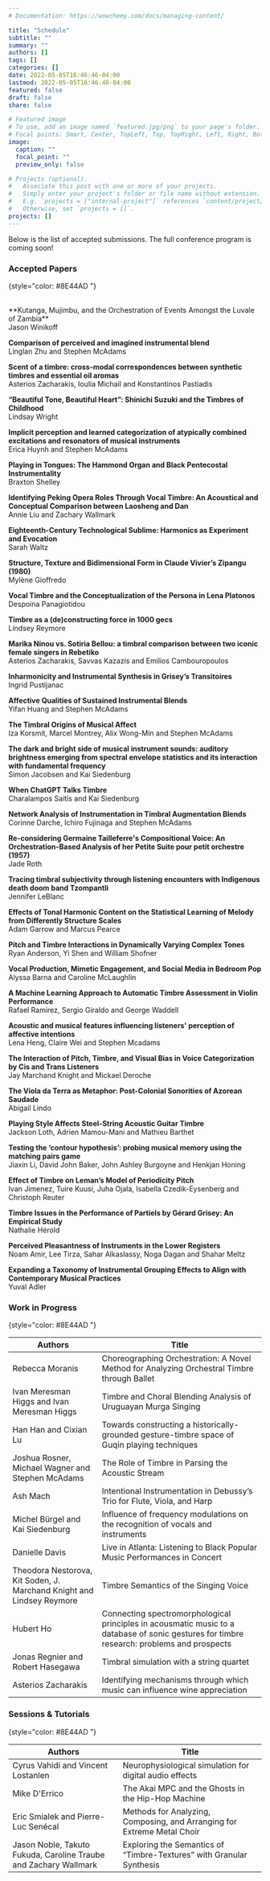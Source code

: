 ```yaml
---
# Documentation: https://wowchemy.com/docs/managing-content/

title: "Schedule"
subtitle: ""
summary: ""
authors: []
tags: []
categories: []
date: 2022-05-05T16:46:46-04:00
lastmod: 2022-05-05T16:46:46-04:00
featured: false
draft: false
share: false

# Featured image
# To use, add an image named `featured.jpg/png` to your page's folder.
# Focal points: Smart, Center, TopLeft, Top, TopRight, Left, Right, BottomLeft, Bottom, BottomRight.
image:
  caption: ""
  focal_point: ""
  preview_only: false

# Projects (optional).
#   Associate this post with one or more of your projects.
#   Simply enter your project's folder or file name without extension.
#   E.g. `projects = ["internal-project"]` references `content/project/deep-learning/index.md`.
#   Otherwise, set `projects = []`.
projects: []
---
```



Below is the list of accepted submissions. The full conference program is coming soon!

### Accepted Papers
{style="color: #8E44AD "}

<div style="line-height: normal">
</br>  
**Kutanga, Mujimbu, and the Orchestration of Events Amongst the Luvale of Zambia** </br>
Jason Winikoff

**Comparison of perceived and imagined instrumental blend**</br>
Linglan Zhu and Stephen McAdams

**Scent of a timbre: cross-modal correspondences between synthetic timbres and essential oil aromas** </br>
Asterios Zacharakis, Ioulia Michail and Konstantinos Pastiadis                     

**“Beautiful Tone, Beautiful Heart”: Shinichi Suzuki and the Timbres of Childhood** </br>
Lindsay Wright

**Implicit perception and learned categorization of atypically combined excitations and resonators of musical instruments**</br>
Erica Huynh and Stephen McAdams

**Playing in Tongues: The Hammond Organ and Black Pentecostal Instrumentality**</br>
Braxton Shelley

**Identifying Peking Opera Roles Through Vocal Timbre: An Acoustical and Conceptual Comparison between Laosheng and Dan**</br>
Annie Liu and Zachary Wallmark

**Eighteenth-Century Technological Sublime: Harmonics as Experiment and Evocation**</br>
Sarah Waltz

**Structure, Texture and Bidimensional Form in Claude Vivier’s Zipangu (1980)**</br>
Mylène Gioffredo

**Vocal Timbre and the Conceptualization of the Persona in Lena Platonos**</br>
Despoina Panagiotidou

**Timbre as a (de)constructing force in 1000 gecs**</br>
Lindsey Reymore

**Marika Ninou vs. Sotiria Bellou: a timbral comparison between two iconic female singers in Rebetiko**</br>
Asterios Zacharakis, Savvas Kazazis and Emilios Cambouropoulos

**Inharmonicity and Instrumental Synthesis in Grisey’s Transitoires**</br>
Ingrid Pustijanac

**Affective Qualities of Sustained Instrumental Blends**</br>
Yifan Huang and Stephen McAdams

**The Timbral Origins of Musical Affect**</br>
Iza Korsmit, Marcel Montrey, Alix Wong-Min and Stephen McAdams                      

**The dark and bright side of musical instrument sounds: auditory brightness emerging from spectral envelope statistics and its interaction with fundamental frequency**</br>
Simon Jacobsen and Kai Siedenburg 

**When ChatGPT Talks Timbre**</br>
Charalampos Saitis and Kai Siedenburg

**Network Analysis of Instrumentation in Timbral Augmentation Blends**</br>
Corinne Darche, Ichiro Fujinaga and Stephen McAdams

**Re-considering Germaine Tailleferre's Compositional Voice: An Orchestration-Based Analysis of her Petite Suite pour petit orchestre (1957)**</br>
Jade Roth

**Tracing timbral subjectivity through listening encounters with Indigenous death doom band Tzompantli** </br>
Jennifer LeBlanc

**Effects of Tonal Harmonic Content on the Statistical Learning of Melody from Differently Structure Scales** </br>
Adam Garrow and Marcus Pearce

**Pitch and Timbre Interactions in Dynamically Varying Complex Tones** </br>
Ryan Anderson, Yi Shen and William Shofner                                          

**Vocal Production, Mimetic Engagement, and Social Media in Bedroom Pop** </br>
Alyssa Barna and Caroline McLaughlin

**A Machine Learning Approach to Automatic Timbre Assessment in Violin Performance** </br>
Rafael Ramirez, Sergio Giraldo and George Waddell 

**Acoustic and musical features influencing listeners' perception of affective intentions** </br>
Lena Heng, Claire Wei and Stephen Mcadams 

**The Interaction of Pitch, Timbre, and Visual Bias in Voice Categorization by Cis and Trans Listeners** </br>
Jay Marchand Knight and Mickael Deroche

**The Viola da Terra as Metaphor: Post-Colonial Sonorities of Azorean Saudade** </br>
Abigail Lindo 

**Playing Style Affects Steel-String Acoustic Guitar Timbre** </br>
Jackson Loth, Adrien Mamou-Mani and Mathieu Barthet

**Testing the ‘contour hypothesis’: probing musical memory using the matching pairs game** </br>
Jiaxin Li, David John Baker, John Ashley Burgoyne and Henkjan Honing

**Effect of Timbre on Leman’s Model of Periodicity Pitch** </br>
Ivan Jimenez, Tuire Kuusi, Juha Ojala, Isabella Czedik-Eysenberg and Christoph Reuter

**Timbre Issues in the Performance of Partiels by Gérard Grisey: An Empirical Study** </br>
Nathalie Hérold 

**Perceived Pleasantness of Instruments in the Lower Registers** </br>
Noam Amir, Lee Tirza, Sahar Alkaslassy, Noga Dagan and Shahar Meltz

**Expanding a Taxonomy of Instrumental Grouping Effects to Align with Contemporary Musical Practices** </br>
Yuval Adler

</div>

### Work in Progress
{style="color: #8E44AD "}

| Authors                                                               | Title                                                                                                                                      |
| --------------------------------------------------------------------- | ------------------------------------------------------------------------------------------------------------------------------------------ |
| Rebecca Moranis                                                       | Choreographing Orchestration: A Novel Method for Analyzing Orchestral Timbre through Ballet                                                |
| Ivan Meresman Higgs and Ivan Meresman Higgs                           | Timbre and Choral Blending Analysis of Uruguayan Murga Singing                                                                             |
| Han Han and Cixian Lu                                                 | Towards constructing a historically-grounded gesture-timbre space of Guqin playing techniques                                              |
| Joshua Rosner, Michael Wagner and Stephen McAdams                     | The Role of Timbre in Parsing the Acoustic Stream                                                                                          |
| Ash Mach                                                              | Intentional Instrumentation in Debussy’s Trio for Flute, Viola, and Harp                                                                   |
| Michel Bürgel and Kai Siedenburg                                      | Influence of frequency modulations on the recognition of vocals and instruments                                                            |
| Danielle Davis                                                        | Live in Atlanta: Listening to Black Popular Music Performances in Concert                                                                  |
| Theodora Nestorova, Kit Soden, J. Marchand Knight and Lindsey Reymore | Timbre Semantics of the Singing Voice                                                                                                      |
| Hubert Ho                                                             | Connecting spectromorphological principles in acousmatic music to a database of sonic gestures for timbre research: problems and prospects |
| Jonas Regnier and Robert Hasegawa                                     | Timbral simulation with a string quartet                                                                                                   |
| Asterios Zacharakis                                                   | Identifying mechanisms through which music can influence wine appreciation                                                                 |

### Sessions & Tutorials
{style="color: #8E44AD "}

| Authors                                                          | Title                                                                   |
| ---------------------------------------------------------------- | ----------------------------------------------------------------------- |
| Cyrus Vahidi and Vincent Lostanlen                               | Neurophysiological simulation for digital audio effects                 |
| Mike D'Errico                                                    | The Akai MPC and the Ghosts in the Hip-Hop Machine                      |
| Eric Smialek and Pierre-Luc Senécal                              | Methods for Analyzing, Composing, and Arranging for Extreme Metal Choir |
| Jason Noble, Takuto Fukuda, Caroline Traube and Zachary Wallmark | Exploring the Semantics of “Timbre-Textures” with Granular Synthesis    |

<!-- <div class="schedule-pg">


## Tuesday May 24: COBS/CCOB - McGill University

<br>

| Time        | Activity       | Room        | Presenter/Artist |
|:-----------|:--------------|:-----------|:----------------|
|             |                |             |                  |
| 8:30-9:00   | *Welcome table*  | *Wirth Lobby* |
| 9:00-10:00  | [COBS session 1]({{< relref "/session/tue/cobs-session-1.md" >}}) | Tanna Hall  |
| 10:00-11:00 | [COBS session 2]({{< relref "/session/tue/cobs-session-2.md" >}}) | Tanna Hall  |
| 11:00-11:30 | *Coffee break*   | *Wirth Lobby* |
| 11:30-12:15 | [COBS session 3]({{< relref "/session/tue/cobs-session-3.md" >}}) | Tanna Hall  |
| 12:15-13:00 | [Keynote 1]({{< relref "/session/tue/keynote-1.md" >}})        | Tanna Hall  | P. A. Tremblay   |
| 13:00-14:30 | *Lunch*          | *Wirth Lobby* |
| 14:30-15:30 | [COBS session 4]({{< relref "/session/tue/cobs-session-4.md" >}}) | Tanna Hall  |
| 15:30-16:30 | [COBS session 5]({{< relref "/session/tue/cobs-session-5.md" >}}) | Tanna Hall  |
| 16:30-17:30 | [Posters 1]({{< relref "/session/tue/posters-1.md" >}}) & *coffee break*   | Wirth Lobby |
| ------ | ------ | ------ | ------ |
| 20:00-21:00 | [Concert 1]({{< relref "/session/tue/concert-1.md" >}}) | Tanna Hall  | improv@CIRMMT |
| | | | | |

<br>

## Wednesday May 25 - Université de Montréal

<br>

| Time        | Activity          | Room              | Presenter/Artist        |
| ----------- | ----------------- | ----------------- | ----------------------- |
|             |                   |                   |                         |
| *8:30-9:00*   | *Welcome table*   | *Foyer*           |
| 9:00-10:15  | [Intro + Panel: RA1]({{< relref "/session/wed/panel-1.md" >}}) | *tbd* | Buffoni/Dutoit |
| 10:15-11:00 | [Keynote 2]({{< relref "/session/wed/keynote-2.md" >}}) | B421 | A. Fleischer |
| *11:00-11:30* | *Coffee break*    | *tbd* |
| 11:30-12:30 | [Panel: RA2]({{< relref "/session/wed/panel-2.md" >}}) | *tbd* | G. Boutard |
| 12:30-14:00 | *Lunch*           | *Foyer* |
| 14:00-14:45 | [Keynote 3]({{< relref "/session/wed/keynote-3.md" >}}) | B421 | Choi/Bargar |
| 14:45-16:15 | [Interactive 1]({{< relref "/session/wed/interactive-session-1.md" >}}) | *tbd* | J. Berzowska |
|             | [Interactive 2]({{< relref "/session/wed/interactive-session-2.md" >}}) | *tbd* | M. Schutz |
|             | [Interactive 3]({{< relref "/session/wed/interactive-session-3.md" >}}) | *tbd* | C. Guastavino |
| *16:15-16:45* | *Coffee break*    | *tbd* |
| 16:45-17:30 | [Round table 1]({{< relref "/session/wed/round-table-1.md" >}}) | B421 |
| 17:30-18:30 | [Workshop 1]({{< relref "/session/wed/workshop-1.md" >}})        | B-187 (Spat-GRIS) | Frisoli/Giannini |
|             | [Interactive 4 ]({{< relref "/session/wed/interactive-session-4.md" >}}) | *tbd* | Barnat/Traube/Léotar |
| *18:30-20:00* | *Aperitif/dinner* | *Foyer* |
| 20-21:30    | [Concert 2]({{< relref "/session/wed/concert-2.md" >}}) | Claude Champagne  | Nouvel Ensemble Moderne |
|             |                   |                   | SIXTRUM/Thibaut/Boucher |
| | | | | |

<br>

## Thursday May 26 - McGill University

<br>

| Time | Activity | Room | Presenter/Artist |
|---|---|---|---|
|  |  |  |  |
| *8:30-9:00* | *Welcome table* | *Wirth Lobby* |   |
| 9:00-10:00 | [Panel: RA3]({{< relref "/session/thu/panel-3.md" >}}) | Tanna Hall | Schutz/Zimmerman |
| 10:00-10:45 | [Keynote 4]({{< relref "/session/thu/keynote-4.md" >}}) | Tanna Hall | S. Fels |
| 10:45-11:45 | [Posters 2]({{< relref "/session/thu/posters-2.md" >}}) & *coffee break* | Wirth Lobby |   |
| 11:45-12:45 | [Panel: RA4]({{< relref "/session/thu/panel-4.md" >}}) | Tanna Hall |   |
| *12:45-14:15* | *Lunch* | *Wirth Lobby* |   |
| 14:15-15:00 | [Keynote 5]({{< relref "/session/thu/keynote-5.md" >}}) | Tanna Hall |  L.X. Buffoni |
| 15:00-16:30 | [Interactive session 5]({{< relref "/session/thu/interactive-session-5.md" >}}) | C-201 | A. Pras |
|             | [Interactive session 6]({{< relref "/session/thu/interactive-session-6.md" >}}) | C-204 | S.Krishna |
|             | [Interactive session 7]({{< relref "/session/thu/interactive-session-7.md" >}}) | A-832 | I. Cossette |
| *16:30-17:00* | *Coffee break* | *Wirth Lobby* |   |
| 17:00-17:45 | [Round table 2]({{< relref "/session/thu/round-table-2.md" >}}) | Tanna Hall |   |
| ------ | ------ | ------ | ------ |
| 19:30-21:00 | [Concert 3]({{< relref "/session/thu/concert-3.md" >}}) | MMR | Live@CIRMMT |

<br>

## Friday May 27 - McGill University

<br>

| Time | Activity | Room | Presenter/Artist |
|---|---|---|---|
|  |  |  |  |
| *8:30-9:00* | *Welcome table* | *Wirth Lobby* |
| 9:00-10:30 | [Workshop 2]({{< relref "/session/fri/workshop-2.md" >}}) | MMR | P.A. Gauthier  |
|            | [Interactive 8]({{< relref "/session/fri/interactive-session-8.md" >}}) | C-201 | A. Creech   |
|            | [Interactive 9]({{< relref "/session/fri/interactive-session-9.md" >}}) | C-204 | F. Marin |
| *10:30-11:00* | *Coffee break* | *Wirth Lobby* |
| 11:00-12:30 | [Interactive 10]({{< relref "/session/fri/interactive-session-10.md" >}}) | C 201/Studio 22 | D. Martin |
|             | [Interactive 11]({{< relref "/session/fri/interactive-session-11.md" >}}) | C-204 | A. Crespo |
| *12:30-14:00* | *Lunch* | *Lobby* |
| 14:00-16:00 | [Round table 3 & Conclusion]({{< relref "/session/fri/round-table-3.md" >}}) | Tanna Hall |

</div> -->
